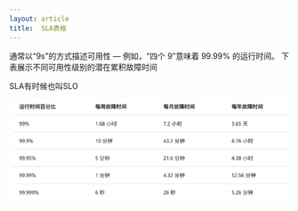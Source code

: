 ```yaml
---
layout: article
title:  SLA表格
---
```


通常以“9s”的方式描述可用性 — 例如，“四个 9”意味着 99.99% 的运行时间。 下表展示不同可用性级别的潜在累积故障时间

SLA有时候也叫SLO


![](/images/sla.png)